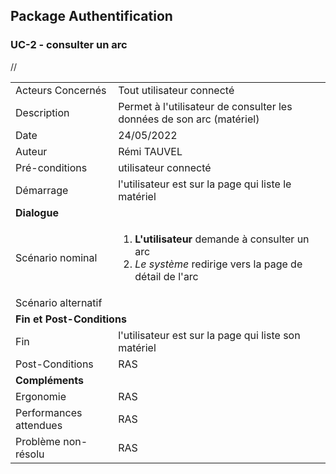 ## Package Authentification
### UC-2 - consulter un arc

<table>
    <tbody>//
        <tr>
            <td>
                Acteurs Concernés
            </td>
            <td>
                Tout utilisateur connecté
            </td>
        </tr>
        <tr>
            <td>
                Description
            </td>
            <td>
                Permet à l'utilisateur de consulter les données de son arc (matériel)
            </td>
        </tr>
        <tr>
            <td>
                Date
            </td>
            <td>
                24/05/2022
            </td>
        </tr>
        <tr>
            <td>
                Auteur
            </td>
            <td>
                Rémi TAUVEL
            </td>
        </tr>
        <tr>
            <td>
                Pré-conditions
            </td>
            <td>
                utilisateur connecté
            </td>
        </tr>
        <tr>
            <td>
                Démarrage
            </td>
            <td>
                l'utilisateur est sur la page qui liste le matériel
            </td>
        </tr>
        <tr>
            <td colspan="2">
                <strong>Dialogue</strong>
            </td>
        </tr>
        <tr>
            <td>
                Scénario nominal
            </td>
            <td>
              <ol>
                  <li>
                    <strong>L'utilisateur</strong> demande à consulter un arc
                  </li>
                  <li>
                    <em>Le système</em> redirige vers la page de détail de l'arc
                  </li>
              </ol>
            </td>
        </tr>
        <tr>
            <td>
                Scénario alternatif
            </td>
            <td>
            </td>
        </tr>
        <tr>
            <td colspan="2">
                <strong>Fin et Post-Conditions</strong>
            </td>
        </tr>
        <tr>
            <td>
                Fin
            </td>
            <td>
                l'utilisateur est sur la page qui liste son matériel
            </td>
        </tr>
        <tr>
            <td>
                Post-Conditions
            </td>
            <td>
                RAS
            </td>
        </tr>
        <tr>
            <td colspan="2">
                <strong>Compléments</strong>
            </td>
        </tr>
        <tr>
            <td>
                Ergonomie
            </td>
            <td>
                RAS
            </td>
        </tr>
        <tr>
            <td>
                Performances attendues
            </td>
            <td>
                RAS
            </td>
        </tr>
        <tr>
            <td>
                Problème non-résolu
            </td>
            <td>
                RAS
            </td>
        </tr>
    </tbody>
</table>